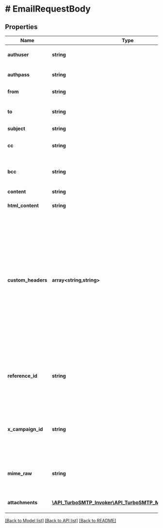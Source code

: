 # # EmailRequestBody

## Properties

Name | Type | Description | Notes
------------ | ------------- | ------------- | -------------
**authuser** | **string** | email of turboSMTP account | [optional]
**authpass** | **string** | password of turboSMTP account | [optional]
**from** | **string** | from mail address | [optional]
**to** | **string** | comma-separated recipients emails list | [optional]
**subject** | **string** | email subject | [optional]
**cc** | **string** | comma-separated copy emails list | [optional]
**bcc** | **string** | comma-separated hidden copy emails list | [optional]
**content** | **string** | text content of the email | [optional]
**html_content** | **string** | html content of the email | [optional]
**custom_headers** | **array<string,string>** | email additional headers, use any additional header like standard ones List-Unsubscribe (to allow users to easily unsubscribe), X-Entity-Ref-ID (to handle how gmail and other clients group threads), and your own ones. | [optional]
**reference_id** | **string** | custom argument included within an email to be added to the Event Webhook response. | [optional]
**x_campaign_id** | **string** | custom argument included within an email identify the campaign the email belongs to. | [optional]
**mime_raw** | **string** | mime message which replaces content and hmtl content | [optional]
**attachments** | [**\API_TurboSMTP_Invoker\API_TurboSMTP_Model\Attachment[]**](Attachment.md) | array of attachment objects | [optional]

[[Back to Model list]](../../README.md#models) [[Back to API list]](../../README.md#endpoints) [[Back to README]](../../README.md)
